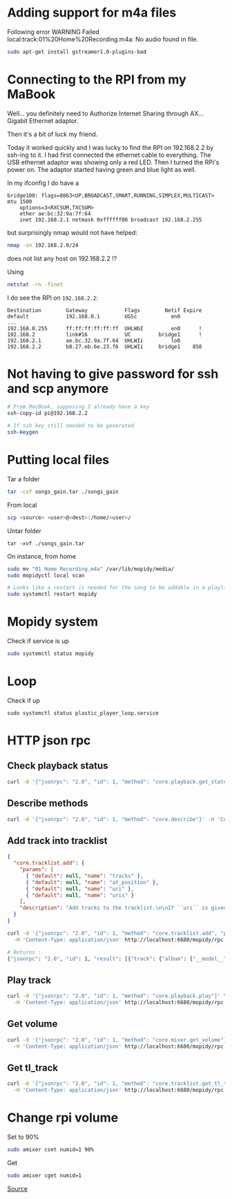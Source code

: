 
# Adding support for m4a files
Following error WARNING  Failed local:track:01%20Home%20Recording.m4a: No audio found in file.
```sh
sudo apt-get install gstreamer1.0-plugins-bad
```

# Connecting to the RPI from my MaBook
Well... you definitely need to Authorize Internet Sharing through AX... Gigabit Ethernet adaptor.

Then it's a bit of luck my friend.

Today it worked quickly and I was lucky to find the RPI on 192.168.2.2 by ssh-ing to it.
I had first connected the ethernet cable to everything. The USB ethernet adaptor was showing only a red LED.
Then I turned the RPi's power on. The adaptor started having green and blue light as well.

In my ifconfig I do have a
```
bridge100: flags=8863<UP,BROADCAST,SMART,RUNNING,SIMPLEX,MULTICAST> mtu 1500
	options=3<RXCSUM,TXCSUM>
	ether ae:bc:32:9a:7f:64
	inet 192.168.2.1 netmask 0xffffff00 broadcast 192.168.2.255
```

but surprisingly nmap would not have helped:
```sh
nmap -sn 192.168.2.0/24
```
does not list any host on 192.168.2.2 !?

Using
```sh
netstat -rn -finet
```
I do see the RPI on `192.168.2.2`:
```
Destination        Gateway            Flags        Netif Expire
default            192.168.0.1        UGSc           en0
...
192.168.0.255      ff:ff:ff:ff:ff:ff  UHLWbI         en0      !
192.168.2          link#16            UC         bridge1      !
192.168.2.1        ae.bc.32.9a.7f.64  UHLWIi         lo0
192.168.2.2        b8.27.eb.6e.23.f6  UHLWIi     bridge1    858
```

# Not having to give password for ssh and scp anymore
```sh
# From MacBook, supposing I already have a key
ssh-copy-id pi@192.168.2.2

# If ssh key still needed to be generated
ssh-keygen
```

# Putting local files
Tar a folder
```sh
tar -cvf songs_gain.tar ./songs_gain
```

From local
```sh
scp <source> <user>@<dest>:/home/<user>/
```

Untar folder
```
tar -xvf ./songs_gain.tar
```

On instance, from home
```sh
sudo mv "01 Home Recording.m4a" /var/lib/mopidy/media/
sudo mopidyctl local scan

# Looks like a restart is needed for the song to be addable in a playlist
sudo systemctl restart mopidy
```

# Mopidy system
Check if service is up
```sh
sudo systemctl status mopidy
```

# Loop
Check if up
```
sudo systemctl status plastic_player_loop.service
```

# HTTP json rpc
## Check playback status
```sh
curl -d '{"jsonrpc": "2.0", "id": 1, "method": "core.playback.get_state"}' -H 'Content-Type: application/json' http://localhost:6680/mopidy/rpc
```

## Describe methods
```sh
curl -d '{"jsonrpc": "2.0", "id": 1, "method": "core.describe"}' -H 'Content-Type: application/json' http://localhost:6680/mopidy/rpc
```

## Add track into tracklist
```json
{ 
  "core.tracklist.add": {
    "params": [
      { "default": null, "name": "tracks" },
      { "default": null, "name": "at_position" },
      { "default": null, "name": "uri" },
      { "default": null, "name": "uris" }
    ],
    "description": "Add tracks to the tracklist.\n\nIf ``uri`` is given instead of ``tracks``, the URI is looked up in the\nlibrary and the resulting tracks are added to the tracklist.\n\nIf ``uris`` is given instead of ``uri`` or ``tracks``, the URIs are\nlooked up in the library and the resulting tracks are added to the\ntracklist.\n\nIf ``at_position`` is given, the tracks are inserted at the given\nposition in the tracklist. If ``at_position`` is not given, the tracks\nare appended to the end of the tracklist.\n\nTriggers the :meth:`mopidy.core.CoreListener.tracklist_changed` event.\n\n:param tracks: tracks to add\n:type tracks: list of :class:`mopidy.models.Track` or :class:`None`\n:param at_position: position in tracklist to add tracks\n:type at_position: int or :class:`None`\n:param uri: URI for tracks to add\n:type uri: string or :class:`None`\n:param uris: list of URIs for tracks to add\n:type uris: list of string or :class:`None`\n:rtype: list of :class:`mopidy.models.TlTrack`\n\n.. versionadded:: 1.0\n    The ``uris`` argument.\n\n.. deprecated:: 1.0\n    The ``tracks`` and ``uri`` arguments. Use ``uris``."
  }
}
```

```sh
curl -d '{"jsonrpc": "2.0", "id": 1, "method": "core.tracklist.add", "params": {"uris": ["local:track:01%20Home%20Recording.m4a"]}}' \
  -H 'Content-Type: application/json' http://localhost:6680/mopidy/rpc

# Returns :
{"jsonrpc": "2.0", "id": 1, "result": [{"track": {"album": {"__model__": "Album", "name": "Rocky 7"}, "__model__": "Track", "name": "Zonder totetrekkerie", "uri": "local:track:Zonder%20totetrekkerie.mp3", "length": 283864, "last_modified": 1576613541773, "artists": [{"__model__": "Artist", "name": "'t Hof van commerce"}], "genre": "Dance", "bitrate": 127999}, "__model__": "TlTrack", "tlid": 1}]}
```

## Play track
```sh
curl -d '{"jsonrpc": "2.0", "id": 1, "method": "core.playback.play"}' \
  -H 'Content-Type: application/json' http://localhost:6680/mopidy/rpc
```

## Get volume
```sh
curl -d '{"jsonrpc": "2.0", "id": 1, "method": "core.mixer.get_volume"}' \
  -H 'Content-Type: application/json' http://localhost:6680/mopidy/rpc
```

## Get tl_track
```sh
curl -d '{"jsonrpc": "2.0", "id": 1, "method": "core.tracklist.get_tl_tracks"}' \
  -H 'Content-Type: application/json' http://localhost:6680/mopidy/rpc
```

# Change rpi volume
Set to 90%
```sh
sudo amixer cset numid=1 90%
```

Get
```sh
sudo amixer cget numid=1
```

[Source](http://raspberrypi-aa.github.io/session3/audio.html)
